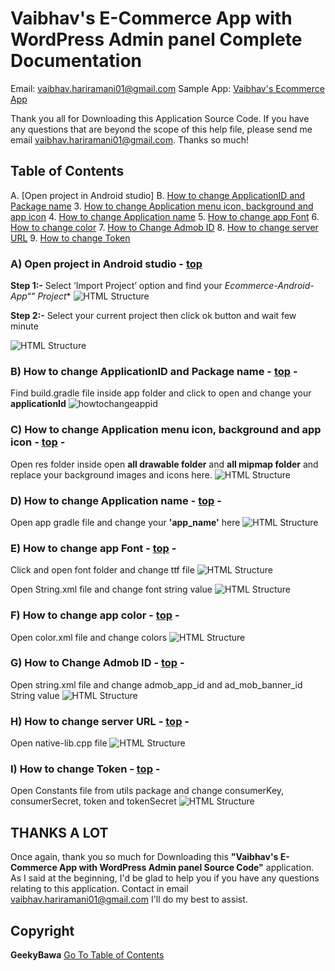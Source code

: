# Vaibhav's E-Commerce App with WordPress Admin panel Complete Documentation

Email: [vaibhav.hariramani01@gmail.com](mailto:vaibhav.hariramani01@gmail.com)
Sample App: [Vaibhav's Ecommerce App](https://github.com/vaibhavhariaramani/Ecommerce-Android-App/raw/master/Ecommerce%20app.apk)

Thank you all for Downloading this Application Source Code. If you have any questions that are beyond the scope of this help file, please send me email [vaibhav.hariramani01@gmail.com](vaibhav.hariramani01@gmail.com). Thanks so much!</div>



## Table of Contents 
A. [Open project in Android studio]
B. [How to change ApplicationID and Package name](Documentation.md#howtochangeappid) 
3. [How to change Application menu icon, background and app icon](#changeicon) 
4. [How to change Application name](#appnamechange) 
5. [How to change app Font](#font) 
6. [How to change color](#color) 
7. [How to Change Admob ID](#facebookID) 
8. [How to change server URL](#changeServerURL) 
9. [How to change Token](#changeTokenURL) 
### **A) Open project in Android studio** - [top](#toc) 
**Step 1:-** Select ‘Import Project’ option and find your **Ecommerce-Android-App*“" Project** 
![HTML Structure](assets/images/1.png) 

**Step 2:-** Select your current project then click ok button and wait few minute 

![HTML Structure](assets/images/2.png) 

### **B) How to change ApplicationID and Package name** - [top](#toc) - 
Find build.gradle file inside app folder and click to open and change your **applicationId**
![howtochangeappid](assets/images/3.png) 

### **C) How to change Application menu icon, background and app icon** - [top](#toc) -
Open res folder inside open **all drawable folder** and **all mipmap folder** and replace your background images and icons here. 
![HTML Structure](assets/images/4.png) 

### **D) How to change Application name** - [top](#toc) - 
Open app gradle file and change your **'app_name'** here 
![HTML Structure](assets/images/5.png) 

### **E) How to change app Font** - [top](#toc) - 
Click and open font folder and change ttf file 
![HTML Structure](assets/images/6.png) 

Open String.xml file and change font string value 
![HTML Structure](assets/images/11.png) 

### **F) How to change app color** - [top](#toc) - 
Open color.xml file and change colors 
![HTML Structure](assets/images/7.png) 

### **G) How to Change Admob ID** - [top](#toc) - 
Open string.xml file and change admob_app_id and ad_mob_banner_id String value 
![HTML Structure](assets/images/8.png) 

### **H) How to change server URL** - [top](#toc) - 
Open native-lib.cpp file 
![HTML Structure](assets/images/10.png) 

### **I) How to change Token** - [top](#toc) - 
Open Constants file from utils package and change consumerKey, consumerSecret, token and tokenSecret 
![HTML Structure](assets/images/12.png) 

## THANKS A LOT
Once again, thank you so much for Downloading this **"Vaibhav's E-Commerce App with WordPress Admin panel Source Code"** application. As I said at the beginning, I'd be glad to help you if you have any questions relating to this application. Contact in email [vaibhav.hariramani01@gmail.com](mailto:vaibhav.hariramani01@gmail.com) I'll do my best to assist. 

## Copyright
**GeekyBawa** [Go To Table of Contents](#toc) 
